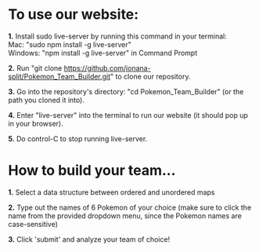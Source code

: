 <h1>To use our website:</h1>

<b>1.</b> Install sudo live-server by running this command in your terminal: <br>
Mac: "sudo npm install -g live-server" <br>
Windows: "npm install -g live-server" in Command Prompt

<b>2.</b> Run "git clone https://github.com/jonana-split/Pokemon_Team_Builder.git" to clone our repository.

<b>3.</b> Go into the repository's directory: "cd Pokemon_Team_Builder" (or the path you cloned it into).

<b>4.</b> Enter "live-server" into the terminal to run our website (it should pop up in your browser).

<b>5.</b> Do control-C to stop running live-server.


<h1>How to build your team...</h1>

<b>1.</b> Select a data structure between ordered and unordered maps

<b>2.</b> Type out the names of 6 Pokemon of your choice (make sure to click the name from the provided dropdown menu, since the Pokemon names are case-sensitive)

<b>3.</b> Click 'submit' and analyze your team of choice!
